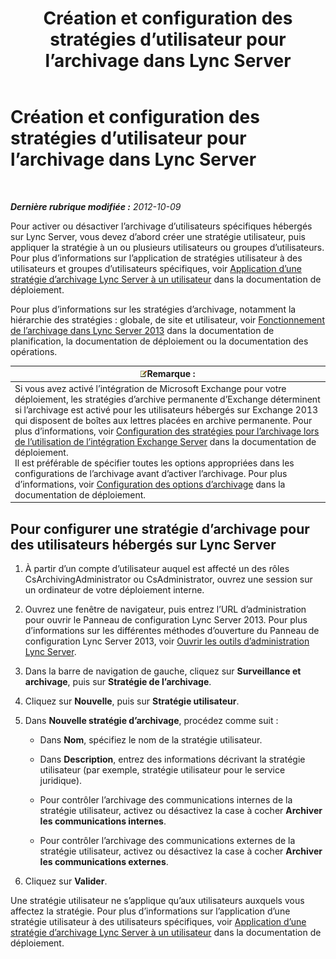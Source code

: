 ﻿---
title: Création et configuration des stratégies d’utilisateur pour l’archivage dans Lync Server
TOCTitle: Création et configuration des stratégies d’utilisateur pour l’archivage dans Lync Server
ms:assetid: 5af0e605-3563-4d6f-a3c6-511d204a3165
ms:mtpsurl: https://technet.microsoft.com/fr-fr/library/JJ204923(v=OCS.15)
ms:contentKeyID: 49297277
ms.date: 05/20/2016
mtps_version: v=OCS.15
ms.translationtype: HT
---

# Création et configuration des stratégies d’utilisateur pour l’archivage dans Lync Server

 

_**Dernière rubrique modifiée :** 2012-10-09_

Pour activer ou désactiver l’archivage d’utilisateurs spécifiques hébergés sur Lync Server, vous devez d’abord créer une stratégie utilisateur, puis appliquer la stratégie à un ou plusieurs utilisateurs ou groupes d’utilisateurs. Pour plus d’informations sur l’application de stratégies utilisateur à des utilisateurs et groupes d’utilisateurs spécifiques, voir [Application d’une stratégie d’archivage Lync Server à un utilisateur](lync-server-2013-applying-a-lync-server-archiving-policy-to-a-user.md) dans la documentation de déploiement.

Pour plus d’informations sur les stratégies d’archivage, notamment la hiérarchie des stratégies : globale, de site et utilisateur, voir [Fonctionnement de l’archivage dans Lync Server 2013](lync-server-2013-how-archiving-works.md) dans la documentation de planification, la documentation de déploiement ou la documentation des opérations.

<table>
<thead>
<tr class="header">
<th><img src="images/Gg398920.note(OCS.15).gif" title="note" alt="note" />Remarque :</th>
</tr>
</thead>
<tbody>
<tr class="odd">
<td>Si vous avez activé l’intégration de Microsoft Exchange pour votre déploiement, les stratégies d’archive permanente d’Exchange déterminent si l’archivage est activé pour les utilisateurs hébergés sur Exchange 2013 qui disposent de boîtes aux lettres placées en archive permanente. Pour plus d’informations, voir <a href="lync-server-2013-setting-up-policies-for-archiving-when-using-exchange-server-integration.md">Configuration des stratégies pour l’archivage lors de l’utilisation de l’intégration Exchange Server</a> dans la documentation de déploiement.<br />
Il est préférable de spécifier toutes les options appropriées dans les configurations de l’archivage avant d’activer l’archivage. Pour plus d’informations, voir <a href="lync-server-2013-configuring-archiving-options.md">Configuration des options d’archivage</a> dans la documentation de déploiement.</td>
</tr>
</tbody>
</table>


## Pour configurer une stratégie d’archivage pour des utilisateurs hébergés sur Lync Server

1.  À partir d’un compte d’utilisateur auquel est affecté un des rôles CsArchivingAdministrator ou CsAdministrator, ouvrez une session sur un ordinateur de votre déploiement interne.

2.  Ouvrez une fenêtre de navigateur, puis entrez l’URL d’administration pour ouvrir le Panneau de configuration Lync Server 2013. Pour plus d’informations sur les différentes méthodes d’ouverture du Panneau de configuration Lync Server 2013, voir [Ouvrir les outils d’administration Lync Server](lync-server-2013-open-lync-server-administrative-tools.md).

3.  Dans la barre de navigation de gauche, cliquez sur **Surveillance et archivage**, puis sur **Stratégie de l’archivage**.

4.  Cliquez sur **Nouvelle**, puis sur **Stratégie utilisateur**.

5.  Dans **Nouvelle stratégie d’archivage**, procédez comme suit :
    
      - Dans **Nom**, spécifiez le nom de la stratégie utilisateur.
    
      - Dans **Description**, entrez des informations décrivant la stratégie utilisateur (par exemple, stratégie utilisateur pour le service juridique).
    
      - Pour contrôler l’archivage des communications internes de la stratégie utilisateur, activez ou désactivez la case à cocher **Archiver les communications internes**.
    
      - Pour contrôler l’archivage des communications externes de la stratégie utilisateur, activez ou désactivez la case à cocher **Archiver les communications externes**.

6.  Cliquez sur **Valider**.

Une stratégie utilisateur ne s’applique qu’aux utilisateurs auxquels vous affectez la stratégie. Pour plus d’informations sur l’application d’une stratégie utilisateur à des utilisateurs spécifiques, voir [Application d’une stratégie d’archivage Lync Server à un utilisateur](lync-server-2013-applying-a-lync-server-archiving-policy-to-a-user.md) dans la documentation de déploiement.

